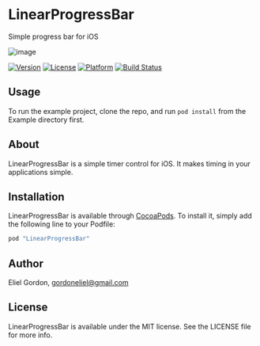 # LinearProgressBar
Simple progress bar for iOS

![image](https://github.com/gordoneliel/LinearProgressBar/blob/master/Promotional_images/hero2.png)
<!--[![CI Status](http://img.shields.io/travis/gordoneliel/LinearProgressBar.svg?style=flat)](https://travis-ci.org/gordoneliel/LinearProgressBar)-->
[![Version](https://img.shields.io/cocoapods/v/LinearProgressBar.svg?style=flat)](http://cocoapods.org/pods/LinearProgressBar)
[![License](https://img.shields.io/cocoapods/l/LinearProgressBar.svg?style=flat)](http://cocoapods.org/pods/LinearProgressBar)
[![Platform](https://img.shields.io/cocoapods/p/LinearProgressBar.svg?style=flat)](http://cocoapods.org/pods/LinearProgressBar)
[![Build Status](https://travis-ci.org/gordoneliel/LinearProgressBar.svg?branch=master)](https://travis-ci.org/gordoneliel/LinearProgressBar)

## Usage

To run the example project, clone the repo, and run `pod install` from the Example directory first.

## About

LinearProgressBar is a simple timer control for iOS. It makes timing in your applications simple.

## Installation

LinearProgressBar is available through [CocoaPods](http://cocoapods.org). To install
it, simply add the following line to your Podfile:

```ruby
pod "LinearProgressBar"
```

## Author

Eliel Gordon, gordoneliel@gmail.com

## License

LinearProgressBar is available under the MIT license. See the LICENSE file for more info.

